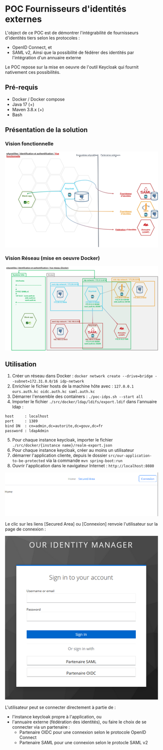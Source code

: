 # POC Fournisseurs d'identités externes

L'object de ce POC est de démontrer l'intégrabilité de fournisseurs d'identités tiers selon les protocoles : 
- OpenID Connect, et
- SAML v2,
Ainsi que la possibilité de fédérer des identités par l'intégration d'un annuaire externe

Le POC repose sur la mise en oeuvre de l'outil Keycloak qui fournit nativement ces possibilités.

## Pré-requis

- Docker / Docker compose
- Java 17 (+)
- Maven 3.8.x (+)
- Bash

## Présentation de la solution

### Vision fonctionnelle

 ![Vision Fonctionnelle](/docs/ressources/vision-fonctionnelle.png)


### Vision Réseau (mise en oeuvre Docker)

![Vision Réseau sous Docker](/docs/ressources/vision-reseau-docker.png)


## Utilisation

1. Créer un réseau dans Docker : `docker network create --drive=bridge --subnet=172.31.0.0/16 idp-network`
2. Enrichier le fichier hosts de la machine hôte avec : `127.0.0.1   ours.auth.kc oidc.auth.kc saml.auth.kc`
3. Démarrer l'ensemble des containers : `./poc-idps.sh --start all`
4. Importer le fichier `./src/docker/ldap/ldifs/export.ldif` dans l'annuaire ldap :
```
host     : localhost
port     : 1389
bind DN  : cn=admin,dc=autorite,dc=gouv,dc=fr
password : ldapAdmin
```
5. Pour chaque instance keycloak, importer le fichier `./src/docker/{instance name}/realm-export.json`
6. Pour chaque instance keycloak, créer au moins un utilisateur
7. démarrer l'application cliente, depuis le dossier `src/our-application-to-be-protected` via la commande `mvn spring-boot:run`
8. Ouvrir l'application dans le navigateur Internet : `http://localhost:8080`

 ![Page d'accueil de l'application](/docs/ressources/home.png)

 Le clic sur les liens [Secured Area] ou [Connexion] renvoie l'utilisateur sur la page de connexion :

 ![Page de connexion](/docs/ressources/login.png)

 L'utilisateur peut se connecter directement à partie de :
 - l'instance keycloak propre à l'application, ou
 - l'annuaire externe (fédération des identités), ou faire le choix de se connecter via un partenaire :
     - Partenaire OIDC pour une connexion selon le protocole OpenID Connect
     - Partenaire SAML pour une connexion selon le protocle SAML v2